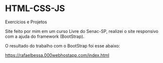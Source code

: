# HTML-CSS-JS
Exercícios e Projetos

Site feito por mim em um curso Livre do Senac-SP, realizei o site responsivo com a ajuda do framework (BootStrap).

O resultado do trabalho com o BootStrap foi esse abaixo:

https://rafaelbessa.000webhostapp.com/index.html
